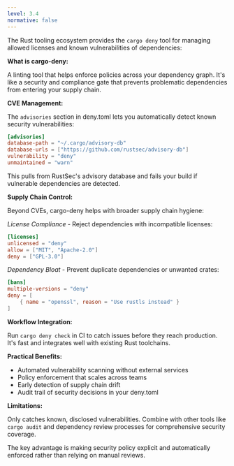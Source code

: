 ```yaml
---
level: 3.4
normative: false
---
```


The Rust tooling ecosystem provides the `cargo deny` tool for managing allowed licenses and known vulnerabilities of dependencies:

**What is cargo-deny:**

A linting tool that helps enforce policies across your dependency graph. It's like a security and compliance gate that prevents problematic dependencies from entering your supply chain.

**CVE Management:**

The `advisories` section in deny.toml lets you automatically detect known security vulnerabilities:

```toml
[advisories]
database-path = "~/.cargo/advisory-db"
database-urls = ["https://github.com/rustsec/advisory-db"]
vulnerability = "deny"
unmaintained = "warn"
```

This pulls from RustSec's advisory database and fails your build if vulnerable dependencies are detected.

**Supply Chain Control:**

Beyond CVEs, cargo-deny helps with broader supply chain hygiene:

*License Compliance* - Reject dependencies with incompatible licenses:

```toml
[licenses]
unlicensed = "deny"
allow = ["MIT", "Apache-2.0"]
deny = ["GPL-3.0"]
```

*Dependency Bloat* - Prevent duplicate dependencies or unwanted crates:

```toml
[bans]
multiple-versions = "deny"
deny = [
    { name = "openssl", reason = "Use rustls instead" }
]
```

**Workflow Integration:**

Run `cargo deny check` in CI to catch issues before they reach production. It's fast and integrates well with existing Rust toolchains.

**Practical Benefits:**

- Automated vulnerability scanning without external services
- Policy enforcement that scales across teams
- Early detection of supply chain drift
- Audit trail of security decisions in your deny.toml

**Limitations:**

Only catches known, disclosed vulnerabilities. Combine with other tools like `cargo audit` and dependency review processes for comprehensive security coverage.

The key advantage is making security policy explicit and automatically enforced rather than relying on manual reviews.
